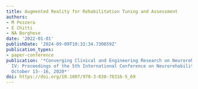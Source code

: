 ```yaml
---
title: Augmented Reality for Rehabilitation Tuning and Assessment
authors:
- M Pezzera
- E Chitti
- NA Borghese
date: '2022-01-01'
publishDate: '2024-09-09T10:32:34.730659Z'
publication_types:
- paper-conference
publication: '*Converging Clinical and Engineering Research on Neurorehabilitation
  IV: Proceedings of the 5th International Conference on Neurorehabilitation (ICNR2020),
  October 13--16, 2020*'
doi: https://doi.org/10.1007/978-3-030-70316-5_69
---
```

